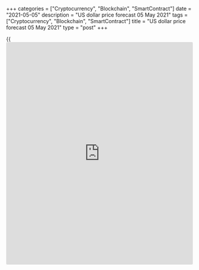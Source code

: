 +++
categories = ["Cryptocurrency", "Blockchain", "SmartContract"]
date = "2021-05-05"
description = "US dollar price forecast 05 May 2021"
tags = ["Cryptocurrency", "Blockchain", "SmartContract"]
title = "US dollar price forecast 05 May 2021"
type = "post"
+++

{{<iframe id="large-banner" src="https://www.bounty.group/#slide=12.0" width="100%" height="600" scrolling="no" style="border: 0px solid rgb(216, 221, 230); border-radius: 3px;">}}

2021-05-05

2021-05-05

Dollar gave in to temptation. Forecast as of 05.05.2021Dmitri Demidenko

Everyone should do their own job. The Fed is responsible for the
monetary [policy](https://www.fintechee.com/policy/), the Treasury Department – for the fiscal [policy](https://www.fintechee.com/policy/).
However, if someone gives inappropriate advice, it results in turmoil in
financial markets. Let us discuss the Forex outlook and make up a
[EURUSD][1] trading plan.

## Weekly US dollar fundamental forecast

The only way to get rid of temptation is to give in to it. Janet Yellen,
the former chair of the Federal Reserve, now occupying the post of
Treasury Secretary, clearly wanted to talk about monetary [policy](https://www.fintechee.com/policy/). And
she finally gave in to the temptation by saying that interest rate hikes
may be needed to stop the economy overheating as President Joe Biden’s
spending plans boost growth. Being calmed by Jerome Powell's mantra that
it was not time to think about winding down monetary stimulus, the
markets woke up immediately. Tech stocks tumbled, followed by the [S&P
500][2], and letting the US dollar strengthen.

Investors remember Donald Trump’s verbal interventions in monetary
[policy](https://www.fintechee.com/policy/) and the greenback exchange rate and how the US administration had
to make excuses for him. Janet Yellen excused herself, saying that she
did not forecast a federal funds rate hike and did not recommend the
central bank to do anything. "If anybody appreciates the independence of
the Fed, I think that person is me," Yellen said. Unlike Trump, Joe
Biden and his team do not interfere in the activities of the Federal
Reserve, understanding what turmoil in the financial markets this can
lead to.

### The reaction of stock indexes to hints at rate hikes

 _Source_ _: Wall Street Journal_

Janet Yellen’s speech concerned [investor](https://www.fintechee.com/tutorial-for-forex-trading/investor-mode/)s, being focused on the upcoming
US jobs report, and allowed the US dollar to strengthen against the
basket of currencies. Nonetheless, the [EURUSD][1] bears failed to break
out the psychologically important level of 1.2. After all, [investor](https://www.fintechee.com/tutorial-for-forex-trading/investor-mode/)s
realize that each governing body is responsible for their own job, the
Fed – for the monetary [policy](https://www.fintechee.com/policy/), the Treasury – for the fiscal [policy](https://www.fintechee.com/policy/). If
Jerome Powell says it is too early to consider tapering the QE, why not
believe him?

Of course, everything can change soon. If there are some more jobs
reports as strong as in March, the Fed will have to start discussing
monetary normalization. After all, these strong data should be first
reported. However, the euro area is also recovering, which suggests the
[EURUSD][1] correction will hardly be deep. According to the University
of Oxford, the EU has administered 33.6 doses of the vaccine per 100
people, half of the UK and US. At the same time, the solution of
logistical and other problems suggests this figure will increase to 60
by the end of May. In addition to the seasonal easing of the pandemic
and the opening of the economy, this fact encourages the euro bulls.

The USA also supports the euro-area economic recovery. The US imports in
March reached a record level of $74.4 billion. The US trade deficit
widened to 5.6% M-o-M, and the increase in the US twin deficit (budget
and current account) is a long-term bearish factor for the USD.

### Weekly [EURUSD][1] trading plan

I believe Janet Yellen’s speech should not encourage [investor](https://www.fintechee.com/tutorial-for-forex-trading/investor-mode/)s to take
active steps. Traders stick to the wait-and-see attitude ahead of the US
jobs report for April. Therefore, the [EURUSD][1] is in the short-term
consolidation in the range of 1.2-1.208. I do not recommend entering any
trades in this situation.





## Price chart of EURUSD in real time mode

The content of this article reflects the author’s opinion and does not
necessarily reflect the official position of LiteForex. The material
published on this page is provided for informational purposes only and
should not be considered as the provision of investment advice for the
purposes of Directive 2004/39/EC.

Rate this article:

{{value}}

( {{count}} {{title}} )

   1. my.liteforex.com/trading/chart?symbol=EURUSD&returnUrl=true
   2. my.liteforex.com/trading/chart?symbol=SPX&returnUrl=true